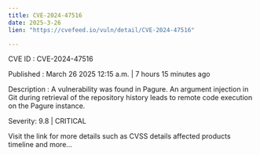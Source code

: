 ```yaml
---
title: CVE-2024-47516
date: 2025-3-26
lien: "https://cvefeed.io/vuln/detail/CVE-2024-47516"

---
```


CVE ID : CVE-2024-47516

Published :  March 26
2025
12:15 a.m. | 7 hours
15 minutes ago

Description : A vulnerability was found in Pagure. An argument injection in Git during retrieval of the repository history leads to remote code execution on the Pagure instance.

Severity: 9.8 | CRITICAL

Visit the link for more details
such as CVSS details
affected products
timeline
and more...
